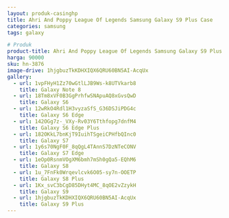 ```yaml
---
layout: produk-casinghp
title: Ahri And Poppy League Of Legends Samsung Galaxy S9 Plus Case
categories: samsung
tags: galaxy

# Produk
product-title: Ahri And Poppy League Of Legends Samsung Galaxy S9 Plus Case
harga: 90000
sku: hn-3876
image-drive: 1hjgbuzTkKDHXIQX6QRU60BN5AI-AcqUx
gallery:
  - url: 1vpFHyH1Zz70wGtlLJB9Ws-k8UTVkarb8
    title: Galaxy Note 8
  - url: 18Tm8xVF0B3GgPrhfwSNApuAQ8xGvsQwD
    title: Galaxy S6
  - url: 12wRkO4Rdl1H3vyzaSfS_G36DSJiPDG4c
    title: Galaxy S6 Edge
  - url: 142OGg7z-_VXy-Rv03Y6Tthfopg7dnfM4
    title: Galaxy S6 Edge Plus
  - url: 182OKkL7bnKjT9IuihTSgeiCPHfbQInc0
    title: Galaxy S7
  - url: 1y6s70NgF0F_8qQgL4TAnnS7DzNTeCONV
    title: Galaxy S7 Edge
  - url: 1eOp0RsnmVOgXM6bmh7mSh0gQa5-EQhM6
    title: Galaxy S8
  - url: 1u_7FnFk0Wrqevlcvk6O05-sy7n-OOETP
    title: Galaxy S8 Plus
  - url: 1Kx_svC3bCgD85DHyt4MC_8qOE2vZzykH
    title: Galaxy S9
  - url: 1hjgbuzTkKDHXIQX6QRU60BN5AI-AcqUx
    title: Galaxy S9 Plus
---
```

